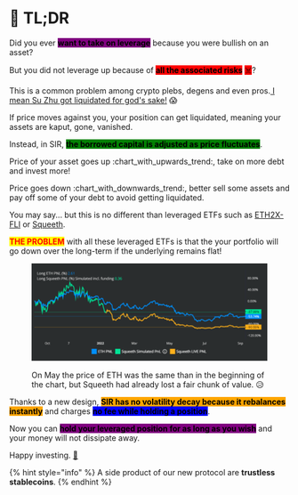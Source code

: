 # 📸 TL;DR



Did you ever <mark style="background-color:purple;">**want to take on leverage**</mark> because you were bullish on an asset?

But you did not leverage up because of <mark style="background-color:red;">**all the associated risks**</mark> <mark style="background-color:red;"></mark><mark style="background-color:red;">☠️</mark>?

This is a common problem among crypto plebs, degens and even pros.[ I mean Su Zhu got liquidated for god's sake!](https://nymag.com/intelligencer/article/three-arrows-capital-kyle-davies-su-zhu-crash.html) 😱

If price moves against you, your position can get liquidated, meaning your assets are kaput, gone, vanished.

Instead, in SIR, <mark style="background-color:green;">**the borrowed capital is adjusted as price fluctuates**</mark>.&#x20;

Price of your asset goes up :chart\_with\_upwards\_trend:, take on more debt and invest more!

Price goes down :chart\_with\_downwards\_trend:, better sell some assets and pay off some of your debt to avoid getting liquidated.

You may say... but this is no different than leveraged ETFs such as [ETH2X-FLI](https://indexcoop.com/ethereum-flexible-leverage-index-eth2xfli) or [Squeeth](https://squeeth.opyn.co/).

<mark style="color:red;">**THE PROBLEM**</mark> with all these leveraged ETFs is that the your portfolio will go down over the long-term if the underlying remains flat!

<figure><img src=".gitbook/assets/image.png" alt=""><figcaption><p>On May the price of ETH was the same than in the beginning of the chart, but Squeeth had already lost a fair chunk of value. 😥</p></figcaption></figure>

Thanks to a new design, <mark style="background-color:orange;">**SIR has no volatility decay because it rebalances instantly**</mark> and charges <mark style="background-color:blue;">**no fee while holding a position**</mark>.

Now you can <mark style="background-color:purple;">**hold your leveraged position for as long as you wish**</mark> and your money will not dissipate away.

Happy investing. [🎉](https://emojipedia.org/party-popper/)

{% hint style="info" %}
A side product of our new protocol are **trustless stablecoins**.
{% endhint %}

